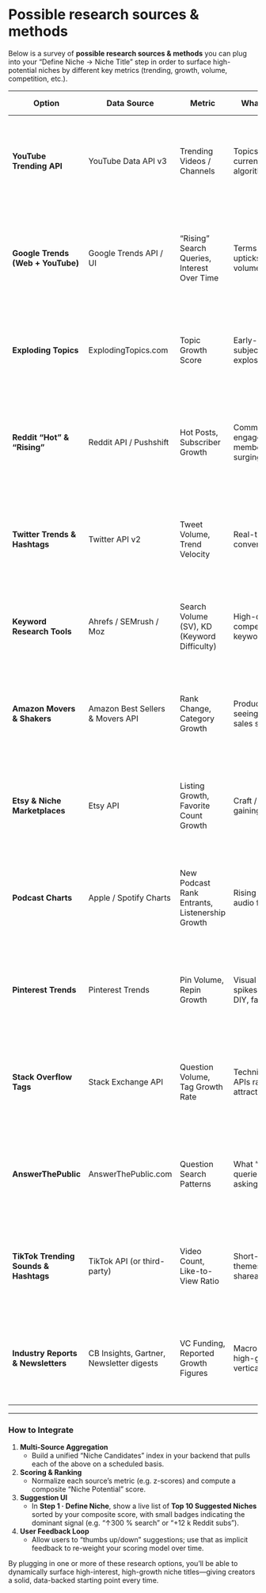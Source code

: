 # Possible research sources & methods

Below is a survey of **possible research sources & methods** you can plug into your “Define Niche → Niche Title” step in order to surface high-potential niches by different key metrics (trending, growth, volume, competition, etc.).

| **Option** | **Data Source** | **Metric** | **What It Reveals** | **How to Surface** |
| --- | --- | --- | --- | --- |
| **YouTube Trending API** | YouTube Data API v3 | Trending Videos / Channels | Topics and creators currently getting algorithmic boosts | Pull the daily trending endpoint, cluster video titles by keyword frequency, sort by view growth. |
| **Google Trends (Web + YouTube)** | Google Trends API / UI | “Rising” Search Queries, Interest Over Time | Terms with sharp upticks in search volume | Query “Last 30 days” → filter to category (e.g. “Science & Tech”) → collect top 20 rising terms. |
| **Exploding Topics** | ExplodingTopics.com | Topic Growth Score | Early-stage subjects showing explosive interest | Subscribe to daily digest or use their API to pull top “emerging” topics by category. |
| **Reddit “Hot” & “Rising”** | Reddit API / Pushshift | Hot Posts, Subscriber Growth | Communities where engagement & membership are surging | Monitor related subreddits → scrape post titles + upvote trends → track subscriber count delta. |
| **Twitter Trends & Hashtags** | Twitter API v2 | Tweet Volume, Trend Velocity | Real-time conversation trends | Fetch trending topics for chosen geo → rank by tweet count growth over sliding window. |
| **Keyword Research Tools** | Ahrefs / SEMrush / Moz | Search Volume (SV), KD (Keyword Difficulty) | High-demand, low-competition keyword phrases | Run “Keyword Explorer” → filter SV > X and KD < Y → export list of candidate niche titles. |
| **Amazon Movers & Shakers** | Amazon Best Sellers & Movers API | Rank Change, Category Growth | Products/categories seeing the biggest sales spikes | Pull top 100 Movers & Shakers → group by category → identify under-served segments. |
| **Etsy & Niche Marketplaces** | Etsy API | Listing Growth, Favorite Count Growth | Craft / hobby niches gaining traction | Monitor “Top Trends” endpoint → track month-over-month increase in listings and favorites. |
| **Podcast Charts** | Apple / Spotify Charts | New Podcast Rank Entrants, Listenership Growth | Rising themes in audio format | Scrape weekly top-100 charts → text-mine show titles and descriptions → cluster by topic. |
| **Pinterest Trends** | Pinterest Trends | Pin Volume, Repin Growth | Visual interest spikes in lifestyle, DIY, fashion niches | Use “Explore” → record top trending keywords and boards → surface recurring themes. |
| **Stack Overflow Tags** | Stack Exchange API | Question Volume, Tag Growth Rate | Technical topics or APIs rapidly attracting questions | Fetch tag popularity over time → sort by highest % growth → flag emerging dev niches. |
| **AnswerThePublic** | AnswerThePublic.com | Question Search Patterns | What “how-to” queries people are asking about | Enter a seed topic → export question permutations → identify frequently asked sub-angles. |
| **TikTok Trending Sounds & Hashtags** | TikTok API (or third-party) | Video Count, Like-to-View Ratio | Short-form content themes with high shareability | Pull daily trending hashtags → analyze volume and engagement → map back to broader niche ideas. |
| **Industry Reports & Newsletters** | CB Insights, Gartner, Newsletter digests | VC Funding, Reported Growth Figures | Macro trends and high-growth verticals | Subscribe to category-specific newsletters → tag/track mentions frequency → spot patterns. |

---

### How to Integrate

1. **Multi-Source Aggregation**
    - Build a unified “Niche Candidates” index in your backend that pulls each of the above on a scheduled basis.
2. **Scoring & Ranking**
    - Normalize each source’s metric (e.g. z-scores) and compute a composite “Niche Potential” score.
3. **Suggestion UI**
    - In **Step 1 · Define Niche**, show a live list of **Top 10 Suggested Niches** sorted by your composite score, with small badges indicating the dominant signal (e.g. “↑300 % search” or “+12 k Reddit subs”).
4. **User Feedback Loop**
    - Allow users to “thumbs up/down” suggestions; use that as implicit feedback to re-weight your scoring model over time.

By plugging in one or more of these research options, you’ll be able to dynamically surface high-interest, high-growth niche titles—giving creators a solid, data-backed starting point every time.